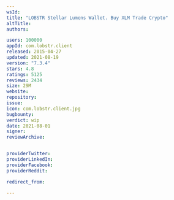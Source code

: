 ```yaml
---
wsId: 
title: "LOBSTR Stellar Lumens Wallet. Buy XLM Trade Crypto"
altTitle: 
authors:

users: 100000
appId: com.lobstr.client
released: 2015-04-27
updated: 2021-08-19
version: "7.3.4"
stars: 4.8
ratings: 5125
reviews: 2434
size: 29M
website: 
repository: 
issue: 
icon: com.lobstr.client.jpg
bugbounty: 
verdict: wip
date: 2021-08-01
signer: 
reviewArchive:


providerTwitter: 
providerLinkedIn: 
providerFacebook: 
providerReddit: 

redirect_from:

---
```



